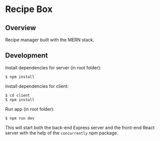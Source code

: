 # Recipe Box

## Overview

Recipe manager built with the MERN stack.

## Development

Install dependencies for server (in root folder):

```
$ npm install
```

Install dependencies for client:

```
$ cd client
$ npm install
```

Run app (in root folder):

```
$ npm run dev
```

This will start both the back-end Express server
and the front-end React server
with the help of the `concurrently` npm package.
